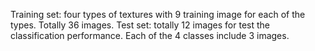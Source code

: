 Training set: four types of textures with 9 training image for each of the types. Totally 36 images.
Test set: totally 12 images for test the classification performance. Each of the 4 classes include 3 images. 
